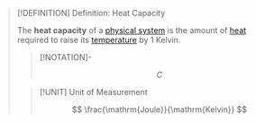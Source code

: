 >[!DEFINITION] Definition: Heat Capacity
>
>The **heat capacity** of a [physical system](../../Physical%20Systems/Physical%20System.md) is the amount of [heat](../Heat.md) required to raise its [temperature](../Temperature.md) by $1$ Kelvin.
>
>>[!NOTATION]-
>>
>>$$
>>C
>>$$
>>
>
>>[!UNIT] Unit of Measurement
>>
>>$$
>>\frac{\mathrm{Joule}}{\mathrm{Kelvin}}
>>$$
>>
>